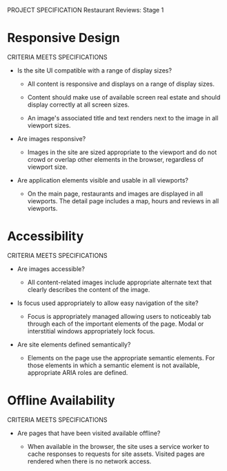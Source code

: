 PROJECT SPECIFICATION
Restaurant Reviews: Stage 1

# Responsive Design

CRITERIA
MEETS SPECIFICATIONS
- Is the site UI compatible with a range of display sizes?

  - All content is responsive and displays on a range of display sizes.

  - Content should make use of available screen real estate and should display correctly at all screen sizes.

  - An image's associated title and text renders next to the image in all viewport sizes.

- Are images responsive?

  - Images in the site are sized appropriate to the viewport and do not crowd or overlap other elements in the browser, regardless of viewport size.

- Are application elements visible and usable in all viewports?

  - On the main page, restaurants and images are displayed in all viewports. The detail page includes a map, hours and reviews in all viewports.

# Accessibility

CRITERIA
MEETS SPECIFICATIONS
- Are images accessible?

  - All content-related images include appropriate alternate text that clearly describes the content of the image.

- Is focus used appropriately to allow easy navigation of the site?

  - Focus is appropriately managed allowing users to noticeably tab through each of the important elements of the page. Modal or interstitial windows appropriately lock focus.

- Are site elements defined semantically?

  - Elements on the page use the appropriate semantic elements. For those elements in which a semantic element is not available, appropriate ARIA roles are defined.

# Offline Availability

CRITERIA
MEETS SPECIFICATIONS
- Are pages that have been visited available offline?

  - When available in the browser, the site uses a service worker to cache responses to requests for site assets. Visited pages are rendered when there is no network access.

